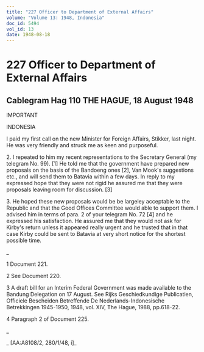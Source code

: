 ```yaml
---
title: "227 Officer to Department of External Affairs"
volume: "Volume 13: 1948, Indonesia"
doc_id: 5494
vol_id: 13
date: 1948-08-18
---
```


# 227 Officer to Department of External Affairs

## Cablegram Hag 110 THE HAGUE, 18 August 1948

IMPORTANT

INDONESIA

I paid my first call on the new Minister for Foreign Affairs, Stikker, last night. He was very friendly and struck me as keen and purposeful.

2\. I repeated to him my recent representations to the Secretary General (my telegram No. 99). [1] He told me that the government have prepared new proposals on the basis of the Bandoeng ones [2], Van Mook's suggestions etc., and will send them to Batavia within a few days. In reply to my expressed hope that they were not rigid he assured me that they were proposals leaving room for discussion. [3]

3\. He hoped these new proposals would be be largeley acceptable to the Republic and that the Good Offices Committee would able to support them. I advised him in terms of para. 2 of your telegram No. 72 [4] and he expressed his satisfaction. He assured me that they would not ask for Kirby's return unless it appeared really urgent and he trusted that in that case Kirby could be sent to Batavia at very short notice for the shortest possible time.

_

1 Document 221.

2 See Document 220.

3 A draft bill for an Interim Federal Government was made available to the Bandung Delegation on 17 August. See Rijks Geschiedkundige Publicatien, Officiele Bescheiden Betreffende De Nederlands-Indonesische Betrekkingen 1945-1950, 1948, vol. XIV, The Hague, 1988, pp.618-22.

4 Paragraph 2 of Document 225.

_

_ [AA:A8108/2, 280/1/48, i]_
